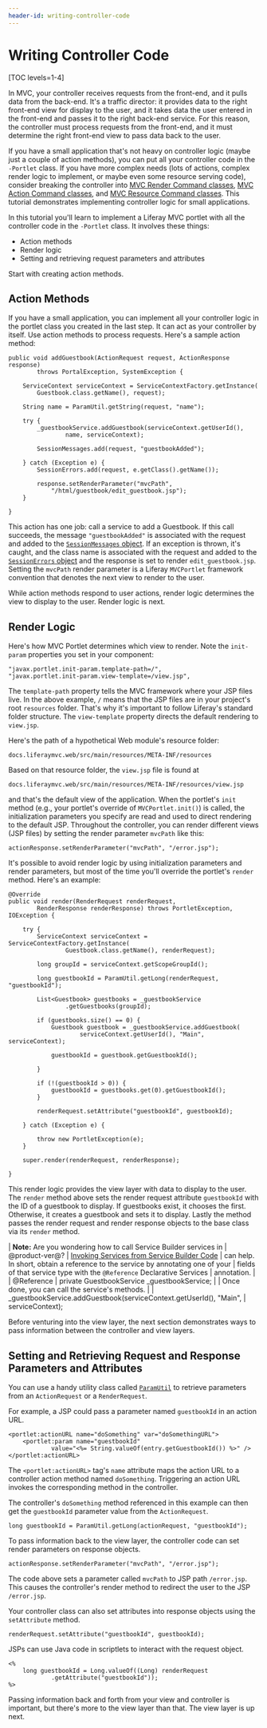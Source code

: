 ```yaml
---
header-id: writing-controller-code
---
```


# Writing Controller Code

[TOC levels=1-4]

In MVC, your controller receives requests from the front-end, and it pulls data
from the back-end. It's a traffic director: it provides data to the right
front-end view for display to the user, and it takes data the user entered in
the front-end and passes it to the right back-end service. For this reason, the
controller must process requests from the front-end, and it must determine the
right front-end view to pass data back to the user. 

If you have a small application that's not heavy on controller logic (maybe just
a couple of action methods), you can put all your controller code in the
`-Portlet` class. If you have more complex needs (lots of actions, complex
render logic to implement, or maybe even some resource serving code), consider
breaking the controller into [MVC Render Command classes](/docs/7-1/tutorials/-/knowledge_base/t/mvc-render-command),
[MVC Action Command classes](/docs/7-1/tutorials/-/knowledge_base/t/mvc-action-command),
and [MVC Resource Command classes](/docs/7-1/tutorials/-/knowledge_base/t/mvc-resource-command).
This tutorial demonstrates implementing controller logic for small applications.

In this tutorial you'll learn to implement a Liferay MVC portlet with all the
controller code in the `-Portlet` class. It involves these things:

- Action methods
- Render logic
- Setting and retrieving request parameters and attributes 

Start with creating action methods. 

## Action Methods

If you have a small application, you can implement all your controller logic in
the portlet class you created in the last step. It can act as your controller by
itself. Use action methods to process requests. Here's a sample action method:

    public void addGuestbook(ActionRequest request, ActionResponse response)
            throws PortalException, SystemException {

        ServiceContext serviceContext = ServiceContextFactory.getInstance(
            Guestbook.class.getName(), request);

        String name = ParamUtil.getString(request, "name");

        try {
            _guestbookService.addGuestbook(serviceContext.getUserId(),
                    name, serviceContext);

            SessionMessages.add(request, "guestbookAdded");

        } catch (Exception e) {
            SessionErrors.add(request, e.getClass().getName());

            response.setRenderParameter("mvcPath",
                "/html/guestbook/edit_guestbook.jsp");
        }

    }

This action has one job: call a service to add a Guestbook. If this call
succeeds, the message `"guestbookAdded"` is associated with the request and
added to the 
[`SessionMessages` object](@platform-ref@/7.1-latest/javadocs/portal-kernel/com/liferay/portal/kernel/servlet/SessionMessages.html).
If an exception is thrown, it's caught, and the class name is associated with
the request and added to the [`SessionErrors`
object](@platform-ref@/7.1-latest/javadocs/portal-kernel/com/liferay/portal/kernel/servlet/SessionErrors.html)
and the response is set to render `edit_guestbook.jsp`. Setting the `mvcPath`
render parameter is a Liferay `MVCPortlet` framework convention that denotes the
next view to render to the user. 

While action methods respond to user actions, render logic determines the view
to display to the user. Render logic is next. 

## Render Logic

Here's how MVC Portlet determines which view to render. Note the `init-param`
properties you set in your component:

    "javax.portlet.init-param.template-path=/",
    "javax.portlet.init-param.view-template=/view.jsp",

The `template-path` property tells the MVC framework where your JSP files live.
In the above example, `/` means that the JSP files are in your project's root
`resources` folder. That's why it's important to follow Liferay's standard
folder structure. The `view-template` property directs the default rendering to
`view.jsp`.

Here's the path of a hypothetical Web module's resource folder:

    docs.liferaymvc.web/src/main/resources/META-INF/resources

Based on that resource folder, the `view.jsp` file is found at

    docs.liferaymvc.web/src/main/resources/META-INF/resources/view.jsp

and that's the default view of the application. When the portlet's `init` method
(e.g., your portlet's override of `MVCPortlet.init()`) is called, the
initialization parameters you specify are read and used to direct rendering to
the default JSP. Throughout the controller, you can render different views (JSP
files) by setting the render parameter `mvcPath` like this:

    actionResponse.setRenderParameter("mvcPath", "/error.jsp");

It's possible to avoid render logic by using initialization parameters and
render parameters, but most of the time you'll override the portlet's `render`
method. Here's an example:

    @Override
    public void render(RenderRequest renderRequest,
            RenderResponse renderResponse) throws PortletException, IOException {

        try {
            ServiceContext serviceContext = ServiceContextFactory.getInstance(
                    Guestbook.class.getName(), renderRequest);

            long groupId = serviceContext.getScopeGroupId();

            long guestbookId = ParamUtil.getLong(renderRequest, "guestbookId");

            List<Guestbook> guestbooks = _guestbookService
                    .getGuestbooks(groupId);

            if (guestbooks.size() == 0) {
                Guestbook guestbook = _guestbookService.addGuestbook(
                        serviceContext.getUserId(), "Main", serviceContext);

                guestbookId = guestbook.getGuestbookId();

            }

            if (!(guestbookId > 0)) {
                guestbookId = guestbooks.get(0).getGuestbookId();
            }

            renderRequest.setAttribute("guestbookId", guestbookId);

        } catch (Exception e) {

            throw new PortletException(e);
        }

        super.render(renderRequest, renderResponse);

    }

This render logic provides the view layer with data to display to the user. The
`render` method above sets the render request attribute `guestbookId` with the
ID of a guestbook to display. If guestbooks exist, it chooses the first.
Otherwise, it creates a guestbook and sets it to display. Lastly the method
passes the render request and render response objects to the base class via its
`render` method. 

| **Note:** Are you wondering how to call Service Builder services in
| @product-ver@?
| [Invoking Services from Service Builder Code](/docs/7-1/tutorials/-/knowledge_base/t/invoking-services-from-service-builder-code)
| can help. In short, obtain a reference to the service by annotating one of your
| fields of that service type with the `@Reference` Declarative Services
| annotation.
| 
|     @Reference
|     private GuestbookService _guestbookService;
| 
| Once done, you can call the service's methods.
| 
|     _guestbookService.addGuestbook(serviceContext.getUserId(), "Main",
|             serviceContext);

Before venturing into the view layer, the next section demonstrates ways to pass
information between the controller and view layers. 

## Setting and Retrieving Request and Response Parameters and Attributes

You can use a handy utility class called
[`ParamUtil`](@platform-ref@/7.1-latest/javadocs/portal-kernel/com/liferay/portal/kernel/util/ParamUtil.html)
to retrieve parameters from an `ActionRequest` or a `RenderRequest`.

For example, a JSP could pass a parameter named `guestbookId` in an action
URL.

    <portlet:actionURL name="doSomething" var="doSomethingURL">
        <portlet:param name="guestbookId" 
                value="<%= String.valueOf(entry.getGuestbookId()) %>" />
    </portlet:actionURL>

The `<portlet:actionURL>` tag's `name` attribute maps the action URL to a
controller action method named `doSomething`. Triggering an action URL invokes
the corresponding method in the controller. 

The controller's `doSomething` method referenced in this example can then get
the `guestbookId` parameter value from the `ActionRequest`.

    long guestbookId = ParamUtil.getLong(actionRequest, "guestbookId");

To pass information back to the view layer, the controller code can set render
parameters on response objects. 

    actionResponse.setRenderParameter("mvcPath", "/error.jsp");

The code above sets a parameter called `mvcPath` to JSP path `/error.jsp`.
This causes the controller's render method to redirect the user to the JSP
`/error.jsp`. 

Your controller class can also set attributes into response objects using the
`setAttribute` method. 

    renderRequest.setAttribute("guestbookId", guestbookId);

JSPs can use Java code in scriptlets to interact with the request object. 

    <%
        long guestbookId = Long.valueOf((Long) renderRequest
                .getAttribute("guestbookId"));
    %>

Passing information back and forth from your view and controller is important,
but there's more to the view layer than that. The view layer is up next. 
